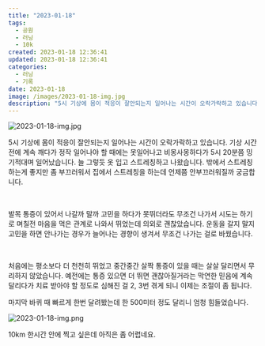 ```yaml
---
title: "2023-01-18"
tags:
  - 공원
  - 러닝
  - 10k
created: 2023-01-18 12:36:41
updated: 2023-01-18 12:36:41
categories:
  - 러닝
  - 기록
date: 2023-01-18
image: /images/2023-01-18-img.jpg
description: "5시 기상에 몸이 적응이 잘안되는지 일어나는 시간이 오락가락하고 있습니다. 기상 시간 전에 계속 깨다가 정작 일어나야 할 때에는 못일어나고 비몽사몽하다가 5시 20분쯤 밍기적대며 일어났습니다. 늘 그렇듯 옷 입고 스트레칭하고 나왔습니다. 밖에서 스트레칭하는게 좋지만 좀 부끄러워서 집에서"
---
```


![2023-01-18-img.jpg](/images/2023-01-18-img.jpg)
 
 

5시 기상에 몸이 적응이 잘안되는지 일어나는 시간이 오락가락하고 있습니다. 기상 시간 전에 계속 깨다가 정작 일어나야 할 때에는 못일어나고 비몽사몽하다가 5시 20분쯤 밍기적대며 일어났습니다. 늘 그렇듯 옷 입고 스트레칭하고 나왔습니다. 밖에서 스트레칭하는게 좋지만 좀 부끄러워서 집에서 스트레칭을 하는데 언제쯤 안부끄러워질까 궁금합니다.

 

발목 통증이 있어서 나갈까 말까 고민을 하다가 못뛰더라도 무조건 나가서 시도는 하기로 며칠전 마음을 먹은 관계로 나와서 뛰었는데 의외로 괜찮았습니다. 운동을 갈지 말지 고민을 하면 안나가는 경우가 늘어나는 경향이 생겨서 무조건 나가는 걸로 바꿨습니다.

 

처음에는 평소보다 더 천천히 뛰었고 중간중간 살짝 통증이 있을 때는 살살 달리면서 무리하지 않았습니다. 예전에는 통증 있으면 더 뛰면 괜찮아질거라는 막연한 믿음에 계속 달리다가 치료 받아야 할 정도로 심해진 걸 2, 3번 겪게 되니 이제는 조절이 좀 됩니다.

마지막 바퀴 때 빠르게 한번 달려봤는데 한 500미터 정도 달리니 엄청 힘들었습니다.

 
 ![2023-01-18-img.png](/images/2023-01-18-img.png)
 
 

10km 한시간 안에 찍고 싶은데 아직은 좀 어렵네요.
